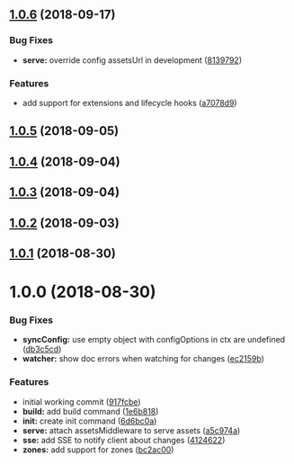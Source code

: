 <a name="1.0.6"></a>
## [1.0.6](https://github.com/dimerapp/cli/compare/v1.0.5...v1.0.6) (2018-09-17)


### Bug Fixes

* **serve:** override config assetsUrl in development ([8139792](https://github.com/dimerapp/cli/commit/8139792))


### Features

* add support for extensions and lifecycle hooks ([a7078d9](https://github.com/dimerapp/cli/commit/a7078d9))



<a name="1.0.5"></a>
## [1.0.5](https://github.com/dimerapp/cli/compare/v1.0.4...v1.0.5) (2018-09-05)



<a name="1.0.4"></a>
## [1.0.4](https://github.com/dimerapp/cli/compare/v1.0.3...v1.0.4) (2018-09-04)



<a name="1.0.3"></a>
## [1.0.3](https://github.com/dimerapp/cli/compare/v1.0.2...v1.0.3) (2018-09-04)



<a name="1.0.2"></a>
## [1.0.2](https://github.com/dimerapp/cli/compare/v1.0.1...v1.0.2) (2018-09-03)



<a name="1.0.1"></a>
## [1.0.1](https://github.com/dimerapp/cli/compare/v1.0.0...v1.0.1) (2018-08-30)



<a name="1.0.0"></a>
# 1.0.0 (2018-08-30)


### Bug Fixes

* **syncConfig:** use empty object with configOptions in ctx are undefined ([db3c5cd](https://github.com/dimerapp/cli/commit/db3c5cd))
* **watcher:** show doc errors when watching for changes ([ec2159b](https://github.com/dimerapp/cli/commit/ec2159b))


### Features

* initial working commit ([917fcbe](https://github.com/dimerapp/cli/commit/917fcbe))
* **build:** add build command ([1e6b818](https://github.com/dimerapp/cli/commit/1e6b818))
* **init:** create init command ([6d6bc0a](https://github.com/dimerapp/cli/commit/6d6bc0a))
* **serve:** attach assetsMiddleware to serve assets ([a5c974a](https://github.com/dimerapp/cli/commit/a5c974a))
* **sse:** add SSE to notify client about changes ([4124622](https://github.com/dimerapp/cli/commit/4124622))
* **zones:** add support for zones ([bc2ac00](https://github.com/dimerapp/cli/commit/bc2ac00))



